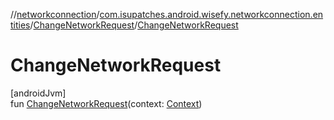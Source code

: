 //[networkconnection](../../../index.md)/[com.isupatches.android.wisefy.networkconnection.entities](../index.md)/[ChangeNetworkRequest](index.md)/[ChangeNetworkRequest](-change-network-request.md)

# ChangeNetworkRequest

[androidJvm]\
fun [ChangeNetworkRequest](-change-network-request.md)(context: [Context](https://developer.android.com/reference/kotlin/android/content/Context.html))
